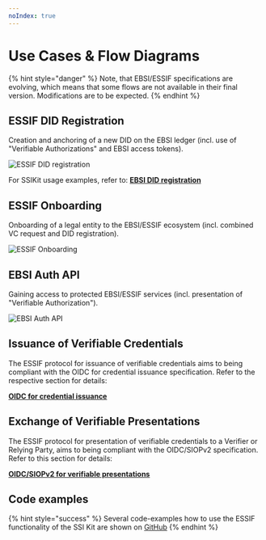 ```yaml
---
noIndex: true
---
```


# Use Cases & Flow Diagrams

{% hint style="danger" %}
Note, that EBSI/ESSIF specifications are evolving, which means that some flows are not available in their final version. Modifications are to be expected.
{% endhint %}

## ESSIF DID Registration

Creation and anchoring of a new DID on the EBSI ledger (incl. use of "Verifiable Authorizations" and EBSI access tokens).

![ESSIF DID registration](02_essif-register-did.png)

For SSIKit usage examples, refer to: [**EBSI DID registration**](../usage-examples/onboarding-and-dids.md)

## ESSIF Onboarding

Onboarding of a legal entity to the EBSI/ESSIF ecosystem (incl. combined VC request and DID registration).

![ESSIF Onboarding](essif-onboarding.png)

## EBSI Auth API

Gaining access to protected EBSI/ESSIF services (incl. presentation of "Verifiable Authorization").

![EBSI Auth API](04_essif-auth-api.png)

## Issuance of Verifiable Credentials

The ESSIF protocol for issuance of verifiable credentials aims to being compliant with the OIDC for credential issuance specification. Refer to the respective section for details:

[**OIDC for credential issuance**](../../../helpful-concepts/oidc/credential-issuance.md)

## Exchange of Verifiable Presentations

The ESSIF protocol for presentation of verifiable credentials to a Verifier or Relying Party, aims to being compliant with the OIDC/SIOPv2 specification. Refer to this section for details:

[**OIDC/SIOPv2 for verifiable presentations**](../../../helpful-concepts/oidc/presentation-exchange.md)

## Code examples

{% hint style="success" %}
Several code-examples how to use the ESSIF functionality of the SSI Kit are shown on [GitHub](https://github.com/walt-id/waltid-ssikit-examples)
{% endhint %}

